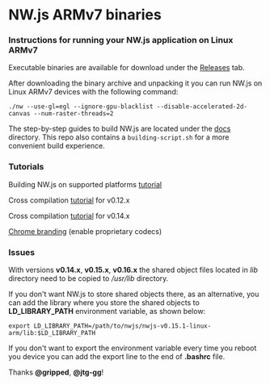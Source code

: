 # NW.js ARMv7 binaries

### Instructions for running your NW.js application on Linux ARMv7

Executable binaries are available for download under the [Releases][1] tab.

After downloading the binary archive and unpacking it you can run NW.js on Linux ARMv7 devices with the following command:

`./nw --use-gl=egl --ignore-gpu-blacklist --disable-accelerated-2d-canvas --num-raster-threads=2`

The step-by-step guides to build NW.js are located under the [docs][2] directory. This repo also contains a `building-script.sh` for a more convenient build experience.

### Tutorials

Building NW.js on supported platforms [tutorial][4]

Cross compilation [tutorial][3] for v0.12.x

Cross compilation [tutorial][5] for v0.14.x

[Chrome branding][6] (enable proprietary codecs)

### Issues

With versions **v0.14.x**, **v0.15.x**, **v0.16.x** the shared object files located in *lib* directory need to be copied to */usr/lib* directory.

If you don't want NW.js to store shared objects there, as an alternative, you can add the library where you store the shared objects to **LD_LIBRARY_PATH** environment variable, as shown below:

`export LD_LIBRARY_PATH=/path/to/nwjs/nwjs-v0.15.1-linux-arm/lib:$LD_LIBRARY_PATH`

If you don't want to export the environment variable every time you reboot you device you can add the export line to the end of **.bashrc** file.

Thanks **@gripped**, **@jtg-gg**!

[1]: https://github.com/LeonardLaszlo/nw.js-armv7-binaries/releases
[2]: https://github.com/LeonardLaszlo/nw.js-armv7-binaries/tree/master/docs
[3]: http://forum.odroid.com/viewtopic.php?f=52&t=16072
[4]: http://docs.nwjs.io/en/latest/For%20Developers/Building%20NW.js
[5]: https://github.com/nwjs/nw.js/issues/1151#issuecomment-222101059
[6]: http://docs.nwjs.io/en/latest/For%20Developers/Enable%20Proprietary%20Codecs
